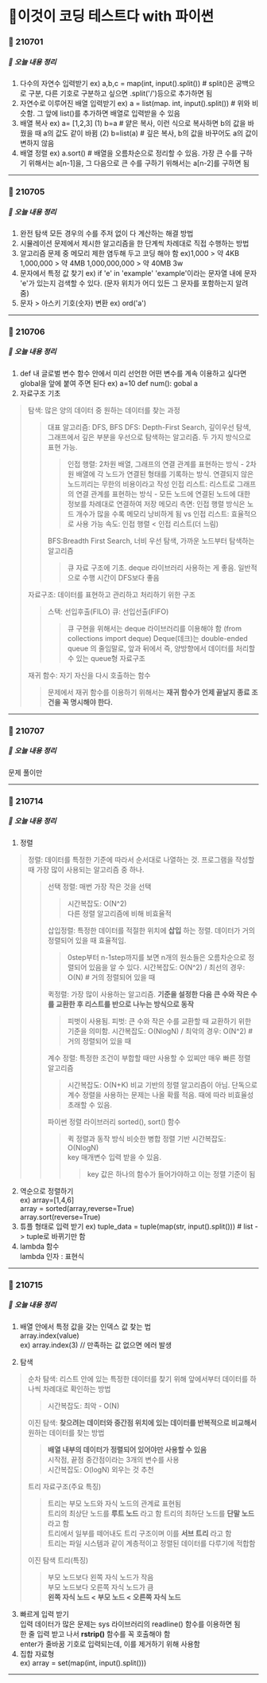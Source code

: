 # &#128193;이것이 코딩 테스트다 with 파이썬

### &#128198; 210701

##### &#128194; 오늘 내용 정리

1. 다수의 자연수 입력받기
   ex) a,b,c = map(int, input().split()) # split()은 공백으로 구분, 다른 기호로 구분하고 싶으면 .split('/')등으로 추가하면 됨
2. 자연수로 이루어진 배열 입력받기
   ex) a = list(map. int, input().split()) # 위와 비슷함. 그 앞에 list()를 추가하면 배열로 입력받을 수 있음
3. 배열 복사
   ex) a= [1,2,3]
   (1) b=a # 얕은 복사, 이런 식으로 복사하면 b의 값을 바꿨을 때 a의 값도 같이 바뀜
   (2) b=list(a) # 깊은 복사, b의 값을 바꾸어도 a의 값이 변하지 않음
4. 배열 정렬
   ex) a.sort() # 배열을 오름차순으로 정리할 수 있음. 가장 큰 수를 구하기 위해서는 a[n-1]을, 그 다음으로 큰 수를 구하기 위해서는 a[n-2]를 구하면 됨

------

### &#128198; 210705

##### &#128194; 오늘 내용 정리

1. 완전 탐색
   모든 경우의 수를 주저 없이 다 계산하는 해결 방법
2. 시뮬레이션
   문제에서 제시한 알고리즘을 한 단계씩 차례대로 직접 수행하는 방법
3. 알고리즘 문제 중 메모리 제한 염두해 두고 코딩 해야 함
   ex)1,000 > 약 4KB
   1,000,000 > 약 4MB
   1,000,000,000 > 약 40MB 3w
4. 문자에서 특정 값 찾기
   ex) if 'e' in 'example'
   'example'이라는 문자열 내에 문자 'e'가 있는지 검색할 수 있다. (문자 위치가 어디 있든 그 문자를 포함하는지 알려 줌)
5. 문자 > 아스키 기호(숫자) 변환
   ex) ord('a')

------

### &#128198; 210706

##### &#128194; 오늘 내용 정리

1. def 내 글로벌 변수
   함수 안에서 미리 선언한 어떤 변수를 계속 이용하고 싶다면 global을 앞에 붙여 주면 된다
   ex) a=10
   def num(): gobal a
2. 자료구조 기초

> 탐색: 많은 양의 데이터 중 원하는 데이터를 찾는 과정
>
> > 대표 알고리즘: DFS, BFS
> > DFS: Depth-First Search, 깊이우선 탐색, 그래프에서 깊은 부분을 우선으로 탐색하는 알고리즘. 두 가지 방식으로 표현 가능.
> >
> > > 인접 행렬: 2차원 배열, 그래프의 연결 관계를 표현하는 방식 - 2차원 배열에 각 노드가 연결된 형태를 기록하는 방식. 연결되지 않은 노드끼리는 무한의 비용이라고 작성
> > > 인접 리스트: 리스트로 그래프의 연결 관계를 표현하는 방식 - 모든 노드에 연결된 노드에 대한 정보를 차례대로 연결하여 저장
> > > 메모리 측면: 인접 행렬 방식은 노드 개수가 많을 수록 메모리 낭비하게 됨 vs 인접 리스트: 효율적으로 사용 가능
> > > 속도: 인접 행렬 < 인접 리스트(더 느림)
> >
> > BFS:Breadth First Search, 너비 우선 탐색, 가까운 노드부터 탐색하는 알고리즘
> >
> > > 큐 자료 구조에 기초. deque 라이브러리 사용하는 게 좋음. 일반적으로 수행 시간이 DFS보다 좋음
>
> 자료구조: 데이터를 표현하고 관리하고 처리하기 위한 구조
>
> > 스택: 선입후출(FILO)
> > 큐: 선입선출(FIFO)
> >
> > > 큐 구현을 위해서는 deque 라이브러리를 이용해야 함 (from collections import deque)
> > > Deque(데크)는 double-ended queue 의 줄임말로, 앞과 뒤에서 즉, 양방향에서 데이터를 처리할 수 있는 queue형 자료구조
>
> 재귀 함수: 자기 자신을 다시 호출하는 함수
>
> > 문제에서 재귀 함수를 이용하기 위해서는 **재귀 함수가 언제 끝날지 종료 조건을 꼭 명시해야 한다.**

------

### &#128198; 210707

##### &#128194; 오늘 내용 정리

문제 풀이만

------

### &#128198; 210714

##### &#128194; 오늘 내용 정리

1.  정렬

> 정렬: 데이터를 특정한 기준에 따라서 순서대로 나열하는 것. 프로그램을 작성할 때 가장 많이 사용되는 알고리즘 중 하나.
>
> > 선택 정렬: 매번 가장 작은 것을 선택  
> >
> > > 시간복잡도: O(N^2)  
> > > 다른 정렬 알고리즘에 비해 비효율적  
> >
> > 삽입정렬: 특정한 데이터를 적절한 위치에 __삽입__ 하는 정렬. 데이터가 거의 정렬되어 있을 때 효율적임.
> >
> > > 0step부터 n-1step까지를 보면 n개의 원소들은 오름차순으로 정렬되어 있음을 알 수 있다.
> > > 시간복잡도: O(N^2) / 최선의 경우: O(N) # 거의 정렬되어 있을 때  
> >
> > 퀵정렬: 가장 많이 사용하는 알고리즘. __기준을 설정한 다음 큰 수와 작은 수를 교환한 후 리스트를 반으로 나누는 방식으로 동작__  
> >
> > > 피벗이 사용됨. 피벗: 큰 수와 작은 수를 교환할 때 교환하기 위한 기준을 의미함.
> > > 시간복잡도: O(NlogN) / 최악의 경우: O(N^2) # 거의 정렬되어 있을 때  
> >
> > 계수 정렬: 특정한 조건이 부합할 때만 사용할 수 있찌만 매우 빠른 정렬 알고리즘
> >
> > > 시간복잡도: O(N+K)
> > > 비교 기반의 정렬 알고리즘이 아님. 
> > > 단독으로 계수 정렬을 사용하는 문제는 나올 확률 적음. 때에 따라 비효율성 초래할 수 있음.  
> >
> > 파이썬 정렬 라이브러리
> > sorted(), sort() 함수
> >
> > > 퀵 정렬과 동작 방식 비슷한 병합 정렬 기반
> > > 시간복잡도: O(NlogN)  
> > > key 매개변수 입력 받을 수 있음.  
> > >
> > > > key 값은 하나의 함수가 들어가야하고 이는 정렬 기준이 됨

2. 역순으로 정렬하기  
   ex) array=[1,4,6]  
    array = sorted(array,reverse=True)  
    array.sort(reverse=True)  
3. 튜플 형태로 입력 받기
   ex) tuple_data = tuple(map(str, input().split()))  # list -> tuple로 바뀌기만 함  
4. lambda 함수  
   lambda 인자 : 표현식  

------

### &#128198; 210715

##### &#128194; 오늘 내용 정리

1. 배열 안에서 특정 값을 갖는 인덱스 값 찾는 법  
   array.index(value)  
   ex) array.index(3) // 만족하는 값 없으면 에러 발생  

2. 탐색  

> 순차 탐색: 리스트 안에 있는 특정한 데이터를 찾기 위해 앞에서부터 데이터를 하나씩 차례대로 확인하는 방법  
>
> > 시간복잡도: 최악 - O(N)    
>
> 이진 탐색: __찾으려는 데이터와 중간점 위치에 있는 데이터를 반복적으로 비교해서__ 원하는 데이터를 찾는 방법  
>
> > __배열 내부의 데이터가 정렬되어 있어야만 사용할 수 있음__  
> > 시작점, 끝점 중간점이라는 3개의 변수를 사용  
> > 시간복잡도: O(logN)
> > 외우는 것 추천  
>
> 트리 자료구조(주요 특징)
>
> > 트리는 부모 노드와 자식 노드의 관계료 표현됨  
> > 트리의 최상단 노드를 __루트 노드__ 라고 함
> > 트리의 최하단 노드를 __단말 노드__ 라고 함  
> > 트리에서 일부를 떼어내도 트리 구조이며 이를 __서브 트리__ 라고 함  
> > 트리는 파일 시스템과 같이 계층적이고 정렬된 데이터를 다루기에 적합함  
>
> 이진 탐색 트리(특징)  
>
> > 부모 노드보다 왼쪽 자식 노드가 작음  
> > 부모 노드보다 오른쪽 자식 노드가 큼  
> > __왼쪽 자식 노드 < 부모 노드 < 오른쪽 자식 노드__  

3. 빠르게 입력 받기  
   입력 데이터가 많은 문제는 sys 라이브러리의 readline() 함수를 이용하면 됨  
   한 줄 입력 받고 나서 __rstrip()__ 함수를 꼭 호출해야 함  
   enter가 줄바꿈 기호로 입력되는데, 이를 제거하기 위해 사용함  
4. 집합 자료형  
   ex) array = set(map(int, input().split()))

------

